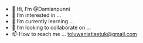 - 👋 Hi, I’m @Damianpunni
- 👀 I’m interested in ...
- 🌱 I’m currently learning ...
- 💞️ I’m looking to collaborate on ...
- 📫 How to reach me ... toluwaniatiaetuk@gmail.com

<!---
Damianpunni/Damianpunni is a ✨ special ✨ repository because its `README.md` (this file) appears on your GitHub profile.
You can click the Preview link to take a look at your changes.
--->
